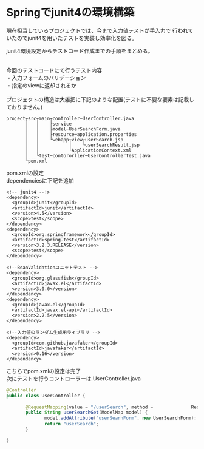 # Springでjunit4の環境構築

現在担当しているプロジェクトでは、今まで入力値テストが手入力で
行われていたのでjunit4を用いたテストを実装し効率化を図る。

junit4環境設定からテストコード作成までの手順をまとめる。<br /><br />

今回のテストコードにて行うテスト内容<br />
・入力フォームのバリデーション<br />
・指定のviewに返却されるか<br /><br />
プロジェクトの構造は大雑把に下記のような配置(テストに不要な要素は記載しておりません。)
```
project┬src┬main┬controller─UserController.java
       │   │    ├service
       │   │    ├model─UserSearchForm.java
       │   │    ├resource─application.properties
       │   │    └webapp┬view┬userSearch.jsp
       │   │           │    └userSearchResult.jsp
       │   │           └ApplicationContext.xml
       │   └test─contororller─UserControllerTest.java
       └pom.xml
```    
pom.xmlの設定<br />
dependenciesに下記を追加
```
<!-- junit4 --!>
<dependency>
  <groupId>junit</groupId>
  <artifactId>junit</artifactId>
  <version>4.5</version>
  <scope>test</scope>
</dependency>
<dependency>
  <groupId>org.springframework</groupId>
  <artifactId>spring-test</artifactId>
  <version>3.2.3.RELEASE</version>
  <scope>test</scope>
</dependency>

<!--BeanValidationユニットテスト -->
<dependency>
  <groupId>org.glassfish</groupId>
  <artifactId>javax.el</artifactId>
  <version>3.0.0</version>
</dependency>
<dependency>
  <groupId>javax.el</groupId>
  <artifactId>javax.el-api</artifactId>
  <version>2.2.5</version>
</dependency>

<!--入力値のランダム生成用ライブラリ -->
<dependency>
  <groupId>com.github.javafaker</groupId>
  <artifactId>javafaker</artifactId>
  <version>0.16</version>
</dependency>
```
こちらでpom.xmlの設定は完了<br/>
次にテストを行うコントローラーは
UserController.java
```java
@Controller
public class UserController {
       
       @RequestMapping(value = "/userSearch", method =              RequestMethod.GET)
       public String userSearchGet(ModelMap model) {
              model.addAttribute("userSearhForm", new UserSearchForm);
              return "userSearch";
       }

}
```
